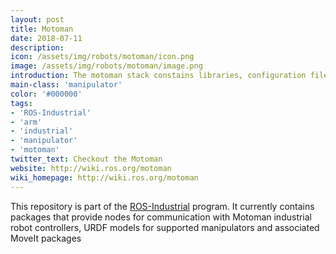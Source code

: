 ```yaml
---
layout: post
title: Motoman
date: 2018-07-11
description:
icon: /assets/img/robots/motoman/icon.png
image: /assets/img/robots/motoman/image.png
introduction: The motoman stack constains libraries, configuration files, and ROS nodes for controlling a Motoman robot from ROS-Industrial
main-class: 'manipulator'
color: '#000000'
tags:
- 'ROS-Industrial'
- 'arm'
- 'industrial'
- 'manipulator'
- 'motoman'
twitter_text: Checkout the Motoman
website: http://wiki.ros.org/motoman
wiki_homepage: http://wiki.ros.org/motoman
---
```


This repository is part of the [ROS-Industrial](http://wiki.ros.org/Industrial) program. It currently contains packages that provide nodes for communication with Motoman industrial robot controllers, URDF models for supported manipulators and associated MoveIt packages
